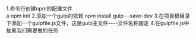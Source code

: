 1.命令行创建npm的配置文件  
	a.npm init
2.添加一个gulp的依赖
	npm install gulp --save-dev
3.在项目根目录下添加一个gulpfile.js文件，这是gulp主文件----文件名称固定
4.在gulpfile.js中抽象我们需要做的任务